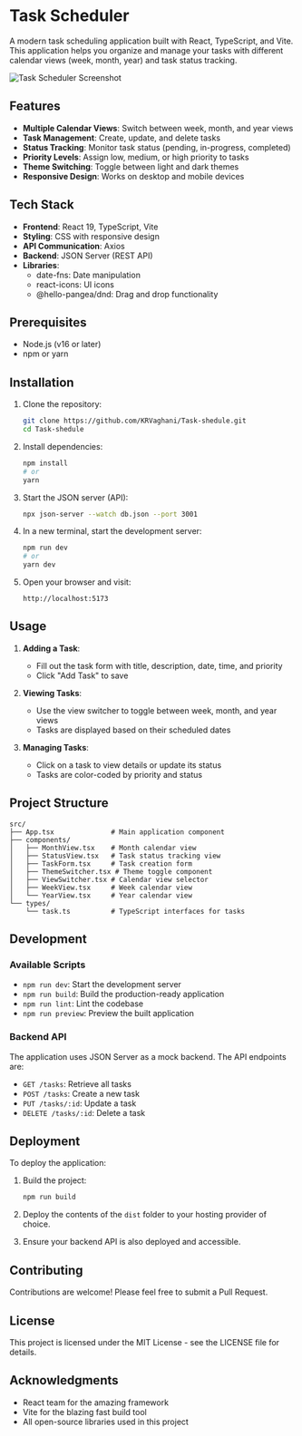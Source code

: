 # Task Scheduler

A modern task scheduling application built with React, TypeScript, and Vite. This application helps you organize and manage your tasks with different calendar views (week, month, year) and task status tracking.

![Task Scheduler Screenshot](screenshot.png)

## Features

- **Multiple Calendar Views**: Switch between week, month, and year views
- **Task Management**: Create, update, and delete tasks
- **Status Tracking**: Monitor task status (pending, in-progress, completed)
- **Priority Levels**: Assign low, medium, or high priority to tasks
- **Theme Switching**: Toggle between light and dark themes
- **Responsive Design**: Works on desktop and mobile devices

## Tech Stack

- **Frontend**: React 19, TypeScript, Vite
- **Styling**: CSS with responsive design
- **API Communication**: Axios
- **Backend**: JSON Server (REST API)
- **Libraries**:
  - date-fns: Date manipulation
  - react-icons: UI icons
  - @hello-pangea/dnd: Drag and drop functionality

## Prerequisites

- Node.js (v16 or later)
- npm or yarn

## Installation

1. Clone the repository:
   ```bash
   git clone https://github.com/KRVaghani/Task-shedule.git
   cd Task-shedule
   ```

2. Install dependencies:
   ```bash
   npm install
   # or
   yarn
   ```

3. Start the JSON server (API):
   ```bash
   npx json-server --watch db.json --port 3001
   ```

4. In a new terminal, start the development server:
   ```bash
   npm run dev
   # or
   yarn dev
   ```

5. Open your browser and visit:
   ```
   http://localhost:5173
   ```

## Usage

1. **Adding a Task**:
   - Fill out the task form with title, description, date, time, and priority
   - Click "Add Task" to save

2. **Viewing Tasks**:
   - Use the view switcher to toggle between week, month, and year views
   - Tasks are displayed based on their scheduled dates

3. **Managing Tasks**:
   - Click on a task to view details or update its status
   - Tasks are color-coded by priority and status

## Project Structure

```
src/
├── App.tsx              # Main application component
├── components/
│   ├── MonthView.tsx    # Month calendar view
│   ├── StatusView.tsx   # Task status tracking view
│   ├── TaskForm.tsx     # Task creation form
│   ├── ThemeSwitcher.tsx # Theme toggle component
│   ├── ViewSwitcher.tsx # Calendar view selector
│   ├── WeekView.tsx     # Week calendar view
│   └── YearView.tsx     # Year calendar view
└── types/
    └── task.ts          # TypeScript interfaces for tasks
```

## Development

### Available Scripts

- `npm run dev`: Start the development server
- `npm run build`: Build the production-ready application
- `npm run lint`: Lint the codebase
- `npm run preview`: Preview the built application

### Backend API

The application uses JSON Server as a mock backend. The API endpoints are:

- `GET /tasks`: Retrieve all tasks
- `POST /tasks`: Create a new task
- `PUT /tasks/:id`: Update a task
- `DELETE /tasks/:id`: Delete a task

## Deployment

To deploy the application:

1. Build the project:
   ```bash
   npm run build
   ```

2. Deploy the contents of the `dist` folder to your hosting provider of choice.

3. Ensure your backend API is also deployed and accessible.

## Contributing

Contributions are welcome! Please feel free to submit a Pull Request.

## License

This project is licensed under the MIT License - see the LICENSE file for details.

## Acknowledgments

- React team for the amazing framework
- Vite for the blazing fast build tool
- All open-source libraries used in this project
